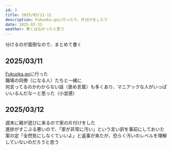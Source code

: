 ```yaml
---
id: 3
title: 2025/03/11-12
description: Fukuoka.goに行ったり、片付けをしたり
date: 2025-03-12
weather: 寒くはなかったと思う
---
```


分けるのが面倒なので、まとめて書く  
## 2025/03/11  
[Fukuoka.go](https://fukuokago.connpass.com/event/344467/)に行った  
職場の同僚（になる人）たちと一緒に  
何言ってるのかわからない話（褒め言葉）も多くあり、マニアックな人がいっぱいいるんだなーと思った（小並感）  
  
## 2025/03/12  
週末に親が遊びに来るので家の片付けをした  
進捗がすこぶる悪いので、「家が非常に汚い」という言い訳を事前にしておいた  
案の定「全然気にしなくていいよ」と返事が来たが、恐らく汚いのレベルを理解していないのだろうと思う  
